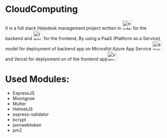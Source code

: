# CloudComputing

It is a full stack Helpdesk management project written in <img src="https://cdn.worldvectorlogo.com/logos/nodejs-icon.svg" alt="nodejs" width="30" height="30"/> for the backend and <a href="https://github.com/Mahmoud0x00/CloudComputingFrontend"><img src="https://cdn.worldvectorlogo.com/logos/react-2.svg" alt="react" width="30" height="30"/></a> for the frontend, By using a PaaS (Platform as a Service) model for deployment of backend app on Microsfot Azure App Service <a href="https://azure.microsoft.com/en-us/products/app-service/"><img src="https://cdn.worldvectorlogo.com/logos/azure-2.svg" alt="azure" width="30" height="30"/></a> and Vercel for deplyoment on of the frontend app<a href="https://vercel.com/"><img src="https://cdn.worldvectorlogo.com/logos/vercel.svg" alt="vercel" width="30" height="30" /></a> 

# Used Modules: 

- ExpressJS 
- Moongose 
- Multer 
- HelmetJS 
- express-validator
- bcrypt
- jsonwebtoken
- pm2
